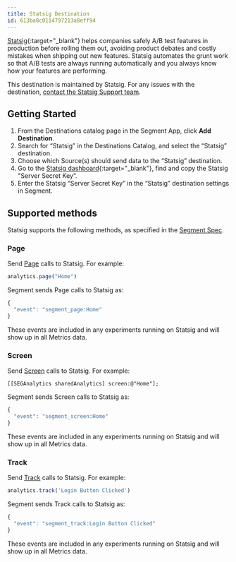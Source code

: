 ```yaml
---
title: Statsig Destination
id: 613ba8c0114797213a8eff94
---
```

[Statsig](https://www.statsig.com/?utm_source=segmentio&utm_medium=docs&utm_campaign=partners){:target="_blank"} helps companies safely A/B test features in production before rolling them out, avoiding product debates and costly mistakes when shipping out new features. Statsig automates the grunt work so that A/B tests are always running automatically and you always know how your features are performing.

This destination is maintained by Statsig. For any issues with the destination, [contact the Statsig Support team](mailto:support@statsig.com).

## Getting Started



1. From the Destinations catalog page in the Segment App, click **Add Destination**.
2. Search for “Statsig” in the Destinations Catalog, and select the “Statsig” destination.
3. Choose which Source(s) should send data to the “Statsig” destination.
4. Go to the [Statsig dashboard](https://console.statsig.com/api_keys){:target="_blank"}, find and copy the Statsig "Server Secret Key”.
5. Enter the Statsig “Server Secret Key” in the “Statsig” destination settings in Segment.

## Supported methods

Statsig supports the following methods, as specified in the [Segment Spec](/docs/connections/spec).

### Page

Send [Page](/docs/connections/spec/page) calls to Statsig. For example:

```js
analytics.page("Home")
```

Segment sends Page calls to Statsig as:

```js
{
  "event": "segment_page:Home"
}
```

These events are included in any experiments running on Statsig and will show up in all Metrics data.

### Screen

Send [Screen](/docs/connections/spec/screen) calls to Statsig. For example:

```obj-c
[[SEGAnalytics sharedAnalytics] screen:@"Home"];
```

Segment sends Screen calls to Statsig as:

```js
{
  "event": "segment_screen:Home"
}
```

These events are included in any experiments running on Statsig and will show up in all Metrics data.

### Track

Send [Track](/docs/connections/spec/track) calls to Statsig. For example:

```js
analytics.track('Login Button Clicked')
```

Segment sends Track calls to Statsig as:

```js
{
  "event": "segment_track:Login Button Clicked"
}
```

These events are included in any experiments running on Statsig and will show up in all Metrics data.

